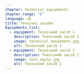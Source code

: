 ```yaml
---
chapter: technical_equipments
chapter_range: "5"
language: uk
title: Технічні засоби
Equipments_list:
  - equipment: Технічний засіб 1
    description: Технічний засіб 1
    image: technical_equipment.jpg
    alt: Технічний засіб 1
  - equipment: Технічний засіб 2
    description: Технічний засіб 2
    image: tech_equip.jpg
    alt: Технічний засіб 2
---
```

